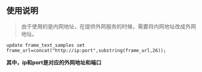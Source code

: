 
## 使用说明

> 由于使用的是内网地址，在提供外网服务的时候，需要将内网地址改成外网地址。

```
update frame_text_samples set frame_url=concat("http://ip:port",substring(frame_url,26));
```
**其中，ip和port是对应的外网地址和端口**

